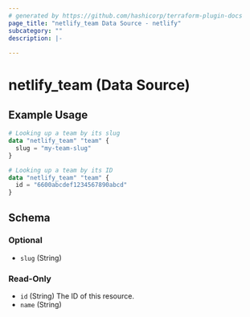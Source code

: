 ```yaml
---
# generated by https://github.com/hashicorp/terraform-plugin-docs
page_title: "netlify_team Data Source - netlify"
subcategory: ""
description: |-
  
---
```


# netlify_team (Data Source)



## Example Usage

```terraform
# Looking up a team by its slug
data "netlify_team" "team" {
  slug = "my-team-slug"
}

# Looking up a team by its ID
data "netlify_team" "team" {
  id = "6600abcdef1234567890abcd"
}
```

<!-- schema generated by tfplugindocs -->
## Schema

### Optional

- `slug` (String)

### Read-Only

- `id` (String) The ID of this resource.
- `name` (String)
